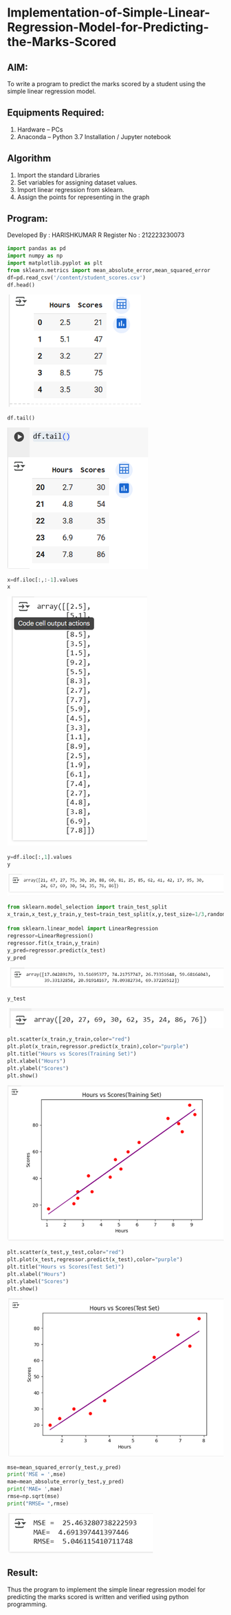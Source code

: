 # Implementation-of-Simple-Linear-Regression-Model-for-Predicting-the-Marks-Scored

## AIM:
To write a program to predict the marks scored by a student using the simple linear regression model.

## Equipments Required:
1. Hardware – PCs
2. Anaconda – Python 3.7 Installation / Jupyter notebook

## Algorithm
1. Import the standard Libraries
2. Set variables for assigning dataset values.
3. Import linear regression from sklearn.
4. Assign the points for representing in the graph

## Program:
Developed By : HARISHKUMAR R
Register No  : 212223230073
```py
import pandas as pd
import numpy as np
import matplotlib.pyplot as plt
from sklearn.metrics import mean_absolute_error,mean_squared_error
df=pd.read_csv('/content/student_scores.csv')
df.head()
```
![alt text](image.png)

```py
df.tail()
```
![alt text](image-1.png)
```py
x=df.iloc[:,:-1].values
x
```
![alt text](image-2.png)
```py
y=df.iloc[:,1].values
y
```
![alt text](image-3.png)
```py
from sklearn.model_selection import train_test_split
x_train,x_test,y_train,y_test=train_test_split(x,y,test_size=1/3,random_state=0)

from sklearn.linear_model import LinearRegression
regressor=LinearRegression()
regressor.fit(x_train,y_train)
y_pred=regressor.predict(x_test)
y_pred
```
![alt text](image-4.png)
```py
y_test
```
![alt text](image-5.png)
```py
plt.scatter(x_train,y_train,color="red")
plt.plot(x_train,regressor.predict(x_train),color="purple")
plt.title("Hours vs Scores(Training Set)")
plt.xlabel("Hours")
plt.ylabel("Scores")
plt.show()
```
![alt text](image-7.png)
```py
plt.scatter(x_test,y_test,color="red")
plt.plot(x_test,regressor.predict(x_test),color="purple")
plt.title("Hours vs Scores(Test Set)")
plt.xlabel("Hours")
plt.ylabel("Scores")
plt.show()
```
![alt text](image-8.png)
```py
mse=mean_squared_error(y_test,y_pred)
print('MSE = ',mse)
mae=mean_absolute_error(y_test,y_pred)
print('MAE= ',mae)
rmse=np.sqrt(mse)
print("RMSE= ",rmse)
```
![alt text](image-9.png)

## Result:
Thus the program to implement the simple linear regression model for predicting the marks scored is written and verified using python programming.
